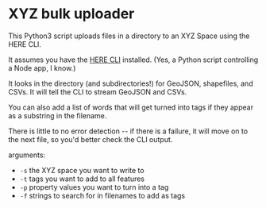 # XYZ bulk uploader

This Python3 script uploads files in a directory to an XYZ Space using the HERE CLI. 

It assumes you have the [HERE CLI](https://github.com/heremaps/here-cli) installed. (Yes, a Python script controlling a Node app, I know.)

It looks in the directory (and subdirectories!) for GeoJSON, shapefiles, and CSVs. It will tell the CLI to stream GeoJSON and CSVs.

You can also add a list of words that will get turned into tags if they appear as a substring in the filename.

There is little to no error detection -- if there is a failure, it will move on to the next file, so you'd better check the CLI output.

arguments:

- `-s` the XYZ space you want to write to
- `-t` tags you want to add to all features
- `-p` property values you want to turn into a tag
- `-f` strings to search for in filenames to add as tags
